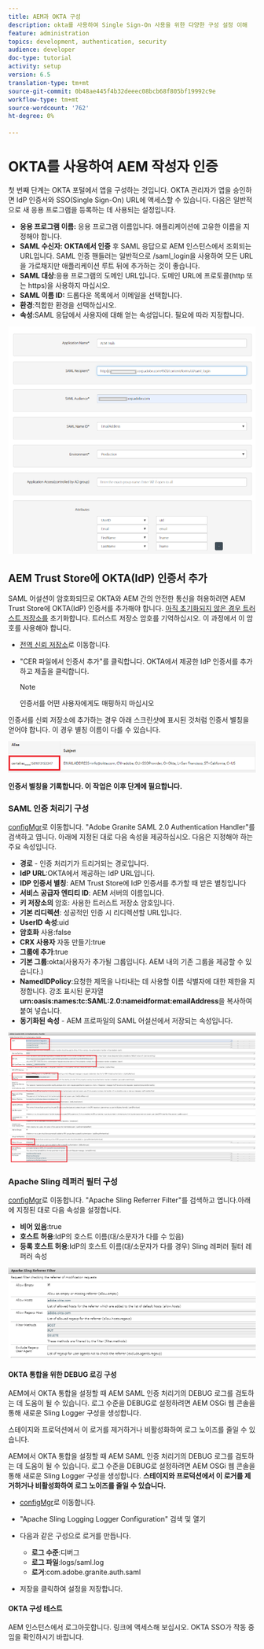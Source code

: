 ```yaml
---
title: AEM과 OKTA 구성
description: okta를 사용하여 Single Sign-On 사용을 위한 다양한 구성 설정 이해
feature: administration
topics: development, authentication, security
audience: developer
doc-type: tutorial
activity: setup
version: 6.5
translation-type: tm+mt
source-git-commit: 0b48ae445f4b32deeec08bcb68f805bf19992c9e
workflow-type: tm+mt
source-wordcount: '762'
ht-degree: 0%

---
```



# OKTA를 사용하여 AEM 작성자 인증

첫 번째 단계는 OKTA 포털에서 앱을 구성하는 것입니다. OKTA 관리자가 앱을 승인하면 IdP 인증서와 SSO(Single Sign-On) URL에 액세스할 수 있습니다. 다음은 일반적으로 새 응용 프로그램을 등록하는 데 사용되는 설정입니다.

* **응용 프로그램 이름:** 응용 프로그램 이름입니다. 애플리케이션에 고유한 이름을 지정해야 합니다.
* **SAML 수신자: OKTA에서 인증** 후 SAML 응답으로 AEM 인스턴스에서 조회되는 URL입니다. SAML 인증 핸들러는 일반적으로 /saml_login을 사용하여 모든 URL을 가로채지만 애플리케이션 루트 뒤에 추가하는 것이 좋습니다.
* **SAML 대상**:응용 프로그램의 도메인 URL입니다. 도메인 URL에 프로토콜(http 또는 https)을 사용하지 마십시오.
* **SAML 이름 ID:** 드롭다운 목록에서 이메일을 선택합니다.
* **환경**:적합한 환경을 선택하십시오.
* **속성**:SAML 응답에서 사용자에 대해 얻는 속성입니다. 필요에 따라 지정합니다.


![okta 응용 프로그램](assets/okta-app-settings-blurred.PNG)


## AEM Trust Store에 OKTA(IdP) 인증서 추가

SAML 어설션이 암호화되므로 OKTA와 AEM 간의 안전한 통신을 허용하려면 AEM Trust Store에 OKTA(IdP) 인증서를 추가해야 합니다.
[아직 초기화되지 않은 경우 트러스트 저장소를](http://localhost:4502/libs/granite/security/content/truststore.html) 초기화합니다.
트러스트 저장소 암호를 기억하십시오. 이 과정에서 이 암호를 사용해야 합니다.

* [전역 신뢰 저장소](http://localhost:4502/libs/granite/security/content/truststore.html)로 이동합니다.
* &quot;CER 파일에서 인증서 추가&quot;를 클릭합니다. OKTA에서 제공한 IdP 인증서를 추가하고 제출을 클릭합니다.

   >[!NOTE]
   >
   >인증서를 어떤 사용자에게도 매핑하지 마십시오

인증서를 신뢰 저장소에 추가하는 경우 아래 스크린샷에 표시된 것처럼 인증서 별칭을 얻어야 합니다. 이 경우 별칭 이름이 다를 수 있습니다.

![인증서 별칭](assets/cert-alias.PNG)

**인증서 별칭을 기록합니다. 이 작업은 이후 단계에 필요합니다.**

### SAML 인증 처리기 구성

[configMgr](http://localhost:4502/system/console/configMgr)로 이동합니다.
&quot;Adobe Granite SAML 2.0 Authentication Handler&quot;를 검색하고 엽니다.
아래에 지정된 대로 다음 속성을 제공하십시오.
다음은 지정해야 하는 주요 속성입니다.

* **경로**  - 인증 처리기가 트리거되는 경로입니다.
* **IdP URL**:OKTA에서 제공하는 IdP URL입니다.
* **IDP 인증서 별칭**: AEM Trust Store에 IdP 인증서를 추가할 때 받은 별칭입니다
* **서비스 공급자 엔티티 ID**: AEM 서버의 이름입니다.
* **키 저장소의** 암호: 사용한 트러스트 저장소 암호입니다.
* **기본 리디렉션**: 성공적인 인증 시 리디렉션할 URL입니다.
* **UserID 속성**:uid
* **암호화** 사용:false
* **CRX 사용자** 자동 만들기:true
* **그룹에 추가**:true
* **기본 그룹**:okta(사용자가 추가될 그룹입니다. AEM 내의 기존 그룹을 제공할 수 있습니다.)
* **NamedIDPolicy**:요청한 제목을 나타내는 데 사용할 이름 식별자에 대한 제한을 지정합니다. 강조 표시된 문자열 **urn:oasis:names:tc:SAML:2.0:nameidformat:emailAddress**&#x200B;을 복사하여 붙여 넣습니다.
* **동기화된 속성**  - AEM 프로파일의 SAML 어설션에서 저장되는 속성입니다.

![saml-authentication-handler](assets/saml-authentication-settings-blurred.PNG)

### Apache Sling 레퍼러 필터 구성

[configMgr](http://localhost:4502/system/console/configMgr)로 이동합니다.
&quot;Apache Sling Referrer Filter&quot;를 검색하고 엽니다.아래에 지정된 대로 다음 속성을 설정합니다.

* **비어 있음**:true
* **호스트 허용**:IdP의 호스트 이름(대/소문자가 다를 수 있음)
* **등록 호스트 허용**:IdP의 호스트 이름(대/소문자가 다를 경우) Sling 레퍼러 필터 레퍼러 속성

![referrer-filter](assets/sling-referrer-filter.PNG)

#### OKTA 통합을 위한 DEBUG 로깅 구성

AEM에서 OKTA 통합을 설정할 때 AEM SAML 인증 처리기의 DEBUG 로그를 검토하는 데 도움이 될 수 있습니다. 로그 수준을 DEBUG로 설정하려면 AEM OSGi 웹 콘솔을 통해 새로운 Sling Logger 구성을 생성합니다.

스테이지와 프로덕션에서 이 로거를 제거하거나 비활성화하여 로그 노이즈를 줄일 수 있습니다.

AEM에서 OKTA 통합을 설정할 때 AEM SAML 인증 처리기의 DEBUG 로그를 검토하는 데 도움이 될 수 있습니다. 로그 수준을 DEBUG로 설정하려면 AEM OSGi 웹 콘솔을 통해 새로운 Sling Logger 구성을 생성합니다.
**스테이지와 프로덕션에서 이 로거를 제거하거나 비활성화하여 로그 노이즈를 줄일 수 있습니다.**
* [configMgr](http://localhost:4502/system/console/configMgr)로 이동합니다.

* &quot;Apache Sling Logging Logger Configuration&quot; 검색 및 열기
* 다음과 같은 구성으로 로거를 만듭니다.
   * **로그 수준**:디버그
   * **로그 파일**:logs/saml.log
   * **로거**:com.adobe.granite.auth.saml
* 저장을 클릭하여 설정을 저장합니다.



#### OKTA 구성 테스트

AEM 인스턴스에서 로그아웃합니다. 링크에 액세스해 보십시오. OKTA SSO가 작동 중임을 확인하시기 바랍니다.
